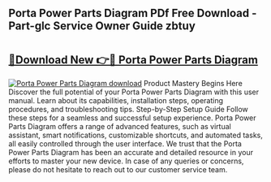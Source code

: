 ## Porta Power Parts Diagram PDf Free Download - Part-glc Service Owner Guide zbtuy

# <h2><a href="http://dfp5c2n.blite.top/?on=Porta+Power+Parts+Diagram">🔗Download New 👉🔴 Porta Power Parts Diagram</a></h2>

[![Porta Power Parts Diagram download](https://i.imgur.com/lujVjoI.png)](http://dfp5c2n.blite.top/?on=Porta+Power+Parts+Diagram)
Product Mastery Begins Here Discover the full potential of your Porta Power Parts Diagram with this user manual. Learn about its capabilities, installation steps, operating procedures, and troubleshooting tips. Step-by-Step Setup Guide Follow these steps for a seamless and successful setup experience. Porta Power Parts Diagram offers a range of advanced features, such as virtual assistant, smart notifications, customizable shortcuts, and automated tasks, all easily controlled through the user interface. We trust that the Porta Power Parts Diagram has been an accurate and detailed resource in your efforts to master your new device. In case of any queries or concerns, please do not hesitate to reach out to our customer service team.
